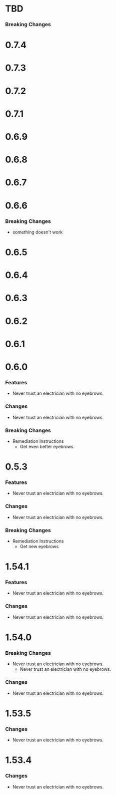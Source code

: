# TBD

### Breaking Changes
# 0.7.4
# 0.7.3
# 0.7.2
# 0.7.1
# 0.6.9
# 0.6.8
# 0.6.7
# 0.6.6

### Breaking Changes
* something doesn't work

# 0.6.5
# 0.6.4
# 0.6.3
# 0.6.2

# 0.6.1

# 0.6.0
### Features
* Never trust an electrician with no eyebrows.

### Changes
* Never trust an electrician with no eyebrows.

### Breaking Changes
* Remediation Instructions
  * Get even better eyebrows
  
# 0.5.3
### Features
* Never trust an electrician with no eyebrows.

### Changes
* Never trust an electrician with no eyebrows.

### Breaking Changes
* Remediation Instructions
  * Get new eyebrows

# 1.54.1
### Features
* Never trust an electrician with no eyebrows.

### Changes
* Never trust an electrician with no eyebrows.

# 1.54.0
### Breaking Changes
* Never trust an electrician with no eyebrows.
  * Never trust an electrician with no eyebrows.

### Changes
* Never trust an electrician with no eyebrows.

# 1.53.5
### Changes
* Never trust an electrician with no eyebrows.

# 1.53.4
### Changes
* Never trust an electrician with no eyebrows.


